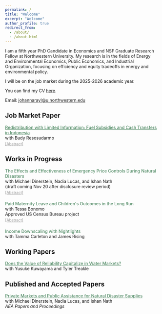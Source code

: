 ```yaml
---
permalink: /
title: "Welcome"
excerpt: "Welcome"
author_profile: true
redirect_from: 
  - /about/
  - /about.html
---
```


I am a fifth year PhD Candidate in Economics and NSF Graduate Research Fellow at Northwestern University. My research is in the fields of Energy and Environmental Economics, Public Economics, and Industrial Organization, focusing on efficiency and equity tradeoffs in energy and environmental policy. 

I will be on the job market during the 2025-2026 academic year. 

You can find my CV <a href="https://jrayl.github.io/files/RaylCV.pdf" target="_blank">here</a>.

Email: [johannarayl@u.northwestern.edu](mailto:johannarayl@u.northwestern.edu)


## Job Market Paper
<div class="paper">
  <div class ="paper-title"><a href="https://jrayl.github.io/files/Rayl_Resosudarmo_FuelSubsidies.pdf" target="_blank">Redistribution with Limited Information: Fuel Subsidies and Cash Transfers in Indonesia</a></div>
  <div class="small">with Budy Resosudarmo</div>
  <div class="toggle-link" onclick="toggleAbstract(this)">[Abstract]</div> 
  <div class="abstract">
    Energy subsidies are one of the most common forms of in-kind transfer worldwide, yet they are inefficient and often regressive. Yet, when governments have limited data with which to identify poor households, in-kind transfers can outperform cash as a means of progressive redistribution. We formulate a model of redistribution with limited information to evaluate fuel subsidy and cash policies in Indonesia. In our model, a planner with progressive redistributional goals and limited information chooses among cash transfers, nonlinear fuel subsidies, and combinations. The optimality of a nonlinear fuel subsidy versus a targeted cash transfer is determined by the joint distribution of household income, observable characteristics, and household fuel demand. We estimate the primitives of this model for the Indonesian population using rich administrative survey data and variation generated by large fuel policy reforms and quantify optimal interventions. Combinations of cash and in-kind programs, involving self-financing fuel pricing policies, generate double the welfare gain of pure targeted cash or fuel policy approaches.
  </div>
</div>

## Works in Progress
<div class="paper">
  <div class="paper-title">The Effects and Effectiveness of Emergency Price Controls During Natural Disasters</div>
  <div class="small">with Michael Dinerstein, Nadia Lucas, and Ishan Nath</div>
  <div class="small">(draft coming Nov 20 after disclosure review period)</div>
  <div class="toggle-link" onclick="toggleAbstract(this)">[Abstract]</div>
  <div class="abstract">
    Anti-price gouging laws, present in most US states, penalize retailers if they make large price increases to disaster supplies during states of emergency. Price caps during periods of high and inelastic demand may worsen or alleviate shortages of essential supplies — they can decrease the incentive to restock supplies by reducing the resale price at which the new inventory sells, or they can increase the incentive to restock supplies by generating more unmet demand at initial inventory levels. We use retailer scanner data and novel trucking data to estimate the effects of US natural disasters on quantities transacted and prices. We estimate that disasters increase demand for a set of 20 essential goods, with increases in mean quantities transacted but also in the probability of having a stockout. Prices increase, with the largest changes concentrated in a minority of retailers, but we see no effects of anti-price gouging laws on the probability of price hikes. On the supply-side, we see limited evidence of marginal cost increases and we estimate a shift in restocking from the disaster period to the week proceeding it. Motivated by this evidence, we specify a structural model that will evaluate how stringent enforcement of price caps would affect shortages and consumer surplus during disasters. We construct a non-parametric identification argument that combines an instrument for restocking costs with the observed joint distribution of restocking and quantities transacted to recover latent demand and initial inventory levels.
  </div>
</div> 

<div class="paper">
  <div class="paper-title">Paid Maternity Leave and Children's Outcomes in the Long Run</div>
  <div class="small">with Tessa Bonomo</div>
  <div class="small">Approved US Census Bureau project</div>
  <div class="toggle-link" onclick="toggleAbstract(this)">[Abstract]</div>
  <div class="abstract">
    The US is one of few countries worldwide without a national mandate for paid maternity leave, and as such, we know little about the effects of paid leave in this context. The first cases of statewide maternity leave in the U.S. came about somewhat unintentionally through changes in state Temporary Disability Insurance (TDI) in the 1960s and 1970s. Six to seven decades later, we have the opportunity to explore the long run effects of access to paid maternity leave on children, later in their lives. We do so employing a differences-in-discontinuities design around changes in state TDI policies which made disability insurance available for pregnancy. In "first stage" results, we provide new estimates of the effects of paid maternity leave availability on infant birth weights, improving upon existing methodologies estimating the same effect in the literature, and finding much larger positive effects. In a "second stage" exercise, we will link measures of the education and earnings of children with their birthdate records using Census and Numident data to provide the first estimates of the long run impacts of paid maternity leave on children for the US.
  </div>
</div>

<div class="paper">
  <div class="paper-title">Income Downscaling with Nightlights</div>
  <div class="small">with Tamma Carleton and James Rising</div>
</div>

## Working Papers 
<div class="paper">
  <div class="paper-title">
  <a href="https://papers.ssrn.com/sol3/papers.cfm?abstract_id=4907647" target="_blank">Does the Value of Reliability Capitalize in Water Markets?</a>
  </div>
  <div class="small">with Yusuke Kuwayama and Tyler Treakle</div>
</div>


## Published and Accepted Papers
<div class="paper">
  <div class="paper-title">
  <a href="https://jrayl.github.io/files/Dinerstein_etal_NaturalDisasterSupplies.pdf" target="_blank">Private Markets and Public Assistance for Natural Disaster Supplies</a> 
  </div>
  <div class="small">with Michael Dinerstein, Nadia Lucas, and Ishan Nath </div>
  <div class="small"><em>AEA Papers and Proceedings</em></div>
</div>


<style>
  .paper {
    margin-bottom: 20px;
  }
  .paper-title,
  .paper-title a { 
    color:#538c67; /* sage green */
    font-weight: 550;
  }
  .abstract {
    display: none;
    margin-top: 6px;
    font-size: 0.9em;   /* smaller font */
    color: #000;        /* black abstract text */
  }
  .toggle-link {
    font-size: 0.9em;
    color: #999;        /* grey link text */
    cursor: pointer;
    text-decoration: underline;
    margin-top: 4px;
  }
</style>

<script>
  function toggleAbstract(link) {
    const abstract = link.nextElementSibling;
    if (abstract.style.display === "block") {
      abstract.style.display = "none";
    } else {
      abstract.style.display = "block";
    }
  }
</script>

